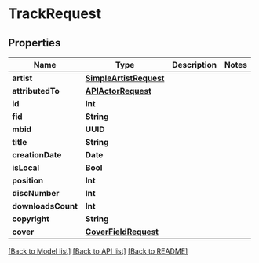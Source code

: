 # TrackRequest

## Properties
Name | Type | Description | Notes
------------ | ------------- | ------------- | -------------
**artist** | [**SimpleArtistRequest**](SimpleArtistRequest.md) |  | 
**attributedTo** | [**APIActorRequest**](APIActorRequest.md) |  | 
**id** | **Int** |  | 
**fid** | **String** |  | 
**mbid** | **UUID** |  | 
**title** | **String** |  | 
**creationDate** | **Date** |  | 
**isLocal** | **Bool** |  | 
**position** | **Int** |  | 
**discNumber** | **Int** |  | 
**downloadsCount** | **Int** |  | 
**copyright** | **String** |  | 
**cover** | [**CoverFieldRequest**](CoverFieldRequest.md) |  | 

[[Back to Model list]](../README.md#documentation-for-models) [[Back to API list]](../README.md#documentation-for-api-endpoints) [[Back to README]](../README.md)


